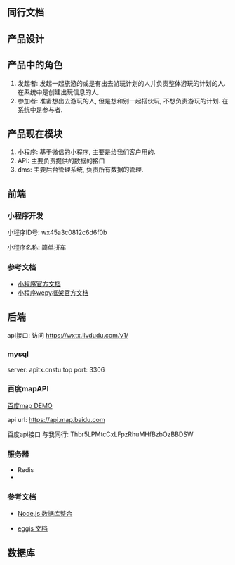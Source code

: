 ## 同行文档



## 产品设计



## 产品中的角色

1. 发起者: 发起一起旅游的或是有出去游玩计划的人并负责整体游玩的计划的人. 在系统中是创建出玩信息的人.
2. 参加者: 准备想出去游玩的人, 但是想和别一起搭伙玩, 不想负责游玩的计划. 在系统中是参与者.


## 产品现在模块

1. 小程序: 基于微信的小程序, 主要是给我们客户用的.
2. API: 主要负责提供的数据的接口
3. dms: 主要后台管理系统, 负责所有数据的管理.


## 前端

### 小程序开发

小程序ID号: wx45a3c0812c6d6f0b

小程序名称: 简单拼车



### 参考文档

* [小程序官方文档](https://developers.weixin.qq.com/miniprogram/dev/index.html?t=2018413)
* [小程序wepy框架官方文档](https://tencent.github.io/wepy/)



## 后端

api接口: 访问 https://wxtx.ilvdudu.com/v1/


### mysql

server: apitx.cnstu.top  port: 3306


### 百度mapAPI


[百度map DEMO](https://lbsyun.baidu.com/index.php?title=wxjsapi/guide/helloworld)

api url: https://api.map.baidu.com

百度api接口 与我同行:   Thbr5LPMtcCxLFpzRhuMHfBzbOzBBDSW




### 服务器

* Redis
* 


### 参考文档

* [Node.js 数据库整合](http://www.camintejs.com/)

* [eggjs 文档](https://eggjs.org/)



## 数据库

